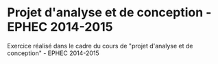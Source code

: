 Projet d'analyse et de conception - EPHEC 2014-2015
===================================================

Exercice réalisé dans le cadre du cours de "projet d'analyse et de conception" - EPHEC 2014-2015
